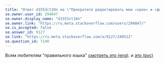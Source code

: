 ```yaml
---
title: "Ответ d1553ct10n на \"Прекратите редактировать мои «хрен» и «фиг»! >:(\""
se.owner.user_id: 294847
se.owner.display_name: "d1553ct10n"
se.owner.link: "https://ru.meta.stackoverflow.com/users/294847/"
se.is_accepted: false
se.answer_id: 9127
se.link: "https://ru.meta.stackoverflow.com/a/9127/240512"
se.question_id: 7140
---
```


Всем любителям "правильного  языка" [смотреть это (eng)](https://youtu.be/CNk_kzQCclo). и [это (рус)](https://www.youtube.com/watch?v=XDCwsm3VEpw)
